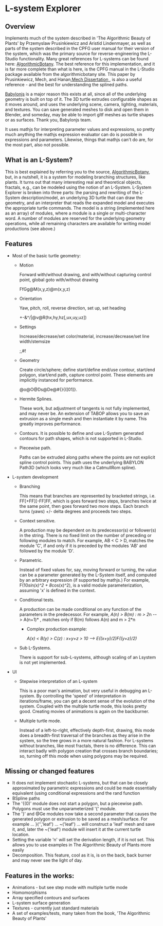 # L-system Explorer
## Overview

  Implements much of the system described in 'The Algorithmic Beauty of Plants' by Przemyslaw Prusinkiewicz and Aristid Lindenmayer, as well as parts of the system described in the CPFG user manual for their version of the system, which was the primary source for reverse-engineering the L-Studio functionality. Many great references for L-systems can be found here: [AlgorithmicBotany](http://algorithmicbotany.org/papers/ "Algorithmic Botany"). The best reference for this implementation, and it is far more complete than what is here, is the CPFG manual in the L-Studio package available from the algorithmicbotany site. This paper by Prusinkiewicz, Mech, and Hanan,[Mech Dissertation ](https://prism.ucalgary.ca/bitstream/handle/1880/45607/1997-599-01.pdf?sequence=2 "Mech dis
  sertation"), is also a useful reference - and the best for understanding the splined paths.

 [Babylonjs](https://babylonjs.com) is a major reason this exists at all, since all of the underlying geometry is built on top of it. The 3D turtle extrudes configurable shapes as it moves around, and uses the underlying scene, camera, lighting, materials, and textures. You can save generated meshes to disk and open them in Blender, and someday, may be able to import gltf meshes as turtle shapes or as surfaces. Thank you, Babylonjs team. 

 It uses mathjs for interpreting parameter values and expressions, so pretty much anything the mathjs expression evaluator can do is possible in expressions and parameters. Likewise, things that mathjs can't do are, for the most part, also not possible.

## What is an L-System?
   This is best explained by referring you to the source, [AlgorithmicBotany](http://algorithmicbotany.org/papers/#abop), but, in a nutshell, it is a system for modeling branching structures, like plants. It turns out that many interesting real and theoretical objects, fractals, e.g., can be modeled using the notion of an L-System. L-System Explorer is broken into three parts: the parsing and rewriting of the L-System description/model, an underlying 3D turtle that can draw the geometry, and an interpreter that reads the expanded model and executes the appropriate turtle commands. 
   The model is a string (implemented here as an array) of modules, where a module is a single or multi-character word. A number of modules are reserved for the underlying geometry operations, while all remaining characters are available for writing model productions (see above.) 
   
## Features
  * Most of the basic turtle geometry:
      * Motion

        Forward with/without drawing, and with/without capturing control point, global goto with/without drawing

        FfGg@M(x,y,z)@m(x,y,z) 
      * Orientation

        Yaw, pitch, roll, reverse direction, set up, set heading  

    	+-&^/\|@v@R(hx,hy,hz[,ux,uy,uz])
      * Settings

    	Increase/decrease/set color/material, increase/decrease/set line width/stemsize

        ;,#!
      * Geometry

        Create circle/sphere; define start/define end/use contour, start/end polygon, start/end path, capture control point. These elements are implicitly instanced for performance.

        @o@O@Ds@De@#{}{([01]}.
      * Hermite Splines.

        These work, but adjustment of tangents is not fully implemented, and may never be. An extension of TABOP allows you to save an extrusion as a single mesh and then instantiate it by name. This greatly improves performance.
      *	Contours.
        It is possible to define and use L-System generated contours for path shapes, which is not supported in L-Studio. 
      * Piecewise path.

        Paths can be extruded along paths where the points are not explicit spline control points. This path uses the underlying BABYLON Path3D (which looks very much like a CatmullRom spline).
  * L-system development
      * Branching

        This means that branches are represented by bracketed strings, i.e. FF[+FF][-FF]FF, which is goes forward two steps, branches twice at the same point, then goes forward two more steps. Each branch turns (yaws) +/- delta degrees and proceeds two steps.
      * Context sensitive. 

        A production may be dependent on its predecessor(s) or follower(s) in the string. There is no fixed limit on the number of preceding or following modules to match. For example, AB < C > D, matches the module 'C', if and only if it is preceded by the modules 'AB' and followed by the module 'D'.
      * Parametric. 

        Instead of fixed values for, say, moving forward or turning, the value can be a parameter generated by the L-System itself, and computed by an arbitrary expression (if supported by mathjs.) For example, F(10*sin(x)^2 + 8*cos(x)^2), is a valid module parameterization, assuming 'x' is defined in the context.
      * Conditional tests.

        A production can be made conditional on any function of the parameters in the predecessor. For example, *A(n) > B(m) : m > 2*n --> A(n+1)* , matches only if B(m) follows A(n) and m > 2*n

        * Complex production example:
          
          *A(x) < B(y) > C(z) : x+y+z > 10 --> E((x+y)/2)F((y+z)/2)*

      * Sub L-Systems. 

        There is support for sub-L-systems, although scaling of an Lsystem is not yet implemented.
  * UI
      * Stepwise interpretation of an L-system

        This is a poor man's animation, but very useful in debugging an L-system. By controlling the 'speed' of interpretation in iterations/frame, you can get a decent sense of the evolution of the system. Coupled with the multiple turtle mode, this looks pretty good. Creating movies of animations is again on the backburner.
      * Multiple turtle mode.

        Instead of a left-to-right, effectively depth-first, drawing, this mode does a breadth-first traversal of the branches as they arise in the system, so the tree grows in a more natural fashion. For L-systems without branches, like most fractals, there is no difference. This can interact badly with polygon creation that crosses branch boundaries; so, turning off this mode when using polygons may be required.


## Missing or changed features
  * It does not implement stochastic L-systems, but that can be closely approximated by parametric expressions and could be made essentially equivalent (using conditional expressions and the rand function
  * BSpline paths
  * The '{(0)' module does not start a polygon, but a piecewise path. Polygons must use the unparameterized '{' module.
  * The '}' and @Ge modules now take a second parameter that causes the generated polygon or extrusion to be saved as a mesh/surface. For example ... }('','leaf') ... ~('leaf') ... will construct a 'leaf' mesh and save it, and, later the ~('leaf') module will insert it at the current turtle location.
  * Setting the variable 'n' will set the derivation length, if it is not set. This allows you to use examples in The Algorithmic Beauty of Plants more easily
  * Decomposition. This feature, cool as it is, is on the back, back burner and may never see the light of day.

## Features in the  works:

   * Animations - but see step mode with multiple turtle mode
   * Homomorphisms
   * Array specified contours and surfaces
   * L-system surface generation
   * Textures - currently just standard materials
   * A set of examples/tests, many taken from the book, 'The Algorithmic Beauty of Plants'
   
   
  
